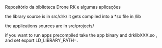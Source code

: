 Repositório da biblioteca Drone RK e algumas aplicações

the library source is in src/drk/
it gets compiled into a *so file in /lib


the applications sources are in src/projects/


if you want to run apps precompiled take the app binary and drklibXXX.so , and set export LD_LIBRARY_PATH=.

